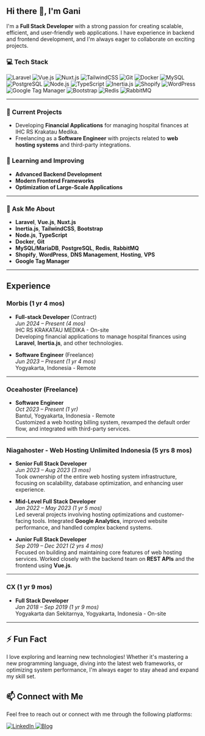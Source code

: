 ## Hi there 👋, I'm Gani

I'm a **Full Stack Developer** with a strong passion for creating scalable, efficient, and user-friendly web applications. I have experience in backend and frontend development, and I'm always eager to collaborate on exciting projects.

### 💻 Tech Stack

<p align="left">
  <img src="https://img.shields.io/badge/Laravel-%23FF2D20.svg?style=for-the-badge&logo=laravel&logoColor=white" alt="Laravel"/>
  <img src="https://img.shields.io/badge/Vue.js-%2335495e.svg?style=for-the-badge&logo=vue-dot-js&logoColor=%234FC08D" alt="Vue.js"/>
  <img src="https://img.shields.io/badge/Nuxt.js-%2300C58E.svg?style=for-the-badge&logo=nuxt-dot-js&logoColor=white" alt="Nuxt.js"/>
  <img src="https://img.shields.io/badge/TailwindCSS-%2338B2AC.svg?style=for-the-badge&logo=tailwind-css&logoColor=white" alt="TailwindCSS"/>
  <img src="https://img.shields.io/badge/Git-%23F05033.svg?style=for-the-badge&logo=git&logoColor=white" alt="Git"/>
  <img src="https://img.shields.io/badge/Docker-%232496ED.svg?style=for-the-badge&logo=docker&logoColor=white" alt="Docker"/>
  <img src="https://img.shields.io/badge/MySQL-%2300f.svg?style=for-the-badge&logo=mysql&logoColor=white" alt="MySQL"/>
  <img src="https://img.shields.io/badge/PostgreSQL-%23336791.svg?style=for-the-badge&logo=postgresql&logoColor=white" alt="PostgreSQL"/>
  <img src="https://img.shields.io/badge/Node.js-%23339933.svg?style=for-the-badge&logo=node-dot-js&logoColor=white" alt="Node.js"/>
  <img src="https://img.shields.io/badge/TypeScript-%23007ACC.svg?style=for-the-badge&logo=typescript&logoColor=white" alt="TypeScript"/>
  <img src="https://img.shields.io/badge/Inertia.js-%23202020.svg?style=for-the-badge&logo=inertia&logoColor=white" alt="Inertia.js"/>
  <img src="https://img.shields.io/badge/Shopify-%2385BF3E.svg?style=for-the-badge&logo=shopify&logoColor=white" alt="Shopify"/>
  <img src="https://img.shields.io/badge/WordPress-%2321759b.svg?style=for-the-badge&logo=wordpress&logoColor=white" alt="WordPress"/>
  <img src="https://img.shields.io/badge/Google Tag Manager-%2348a1fb.svg?style=for-the-badge&logo=google-tag-manager&logoColor=white" alt="Google Tag Manager"/>
  <img src="https://img.shields.io/badge/Bootstrap-%23563D7C.svg?style=for-the-badge&logo=bootstrap&logoColor=white" alt="Bootstrap"/>
  <img src="https://img.shields.io/badge/Redis-%23DC382D.svg?style=for-the-badge&logo=redis&logoColor=white" alt="Redis"/>
  <img src="https://img.shields.io/badge/RabbitMQ-%23FF6600.svg?style=for-the-badge&logo=rabbitmq&logoColor=white" alt="RabbitMQ"/>
</p>

---

### 🔭 Current Projects
- Developing **Financial Applications** for managing hospital finances at IHC RS Krakatau Medika.
- Freelancing as a **Software Engineer** with projects related to **web hosting systems** and third-party integrations.

### 🌱 Learning and Improving
- **Advanced Backend Development**
- **Modern Frontend Frameworks**
- **Optimization of Large-Scale Applications**

---

### 💬 Ask Me About
- **Laravel**, **Vue.js**, **Nuxt.js**
- **Inertia.js**, **TailwindCSS**, **Bootstrap**
- **Node.js**, **TypeScript**
- **Docker**, **Git**
- **MySQL/MariaDB**, **PostgreSQL**, **Redis**, **RabbitMQ**
- **Shopify**, **WordPress**, **DNS Management**, **Hosting**, **VPS**
- **Google Tag Manager**

---

## Experience

### Morbis (1 yr 4 mos)
- **Full-stack Developer** (Contract)  
  _Jun 2024 – Present (4 mos)_  
  IHC RS KRAKATAU MEDIKA - On-site  
  Developing financial applications to manage hospital finances using **Laravel**, **Inertia.js**, and other technologies.

- **Software Engineer** (Freelance)  
  _Jun 2023 – Present (1 yr 4 mos)_  
  Yogyakarta, Indonesia - Remote  

---

### Oceahoster (Freelance)
- **Software Engineer**  
  _Oct 2023 – Present (1 yr)_  
  Bantul, Yogyakarta, Indonesia - Remote  
  Customized a web hosting billing system, revamped the default order flow, and integrated with third-party services.

---

### Niagahoster - Web Hosting Unlimited Indonesia (5 yrs 8 mos)
- **Senior Full Stack Developer**  
  _Jun 2023 – Aug 2023 (3 mos)_  
  Took ownership of the entire web hosting system infrastructure, focusing on scalability, database optimization, and enhancing user experience.
  
- **Mid-Level Full Stack Developer**  
  _Jan 2022 – May 2023 (1 yr 5 mos)_  
  Led several projects involving hosting optimizations and customer-facing tools. Integrated **Google Analytics**, improved website performance, and handled complex backend systems.
  
- **Junior Full Stack Developer**  
  _Sep 2019 – Dec 2021 (2 yrs 4 mos)_  
  Focused on building and maintaining core features of web hosting services. Worked closely with the backend team on **REST APIs** and the frontend using **Vue.js**.

---

### CX (1 yr 9 mos)
- **Full Stack Developer**  
  _Jan 2018 – Sep 2019 (1 yr 9 mos)_  
  Yogyakarta dan Sekitarnya, Yogyakarta, Indonesia - On-site

---

## ⚡ Fun Fact
I love exploring and learning new technologies! Whether it's mastering a new programming language, diving into the latest web frameworks, or optimizing system performance, I'm always eager to stay ahead and expand my skill set.

## 📫 Connect with Me
Feel free to reach out or connect with me through the following platforms:

<p align="left">
  <a href="https://www.linkedin.com/in/irfangani" target="_blank">
    <img src="https://img.shields.io/badge/LinkedIn-%230077B5.svg?style=for-the-badge&logo=linkedin&logoColor=white" alt="LinkedIn"/>
  </a>
  <a href="https://masgani.com/" target="_blank">
    <img src="https://img.shields.io/badge/Blog-%230077B5.svg?style=for-the-badge&logo=web&logoColor=white" alt="Blog"/>
  </a>
</p>
